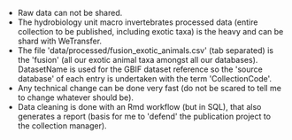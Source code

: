 * Raw data can not be shared.
* The hydrobiology unit macro invertebrates processed data (entire collection to be published, including exotic taxa) is the heavy and can be shard with WeTransfer.
* The file 'data/processed/fusion_exotic_animals.csv' (tab separated) is the 'fusion' (all our exotic animal taxa amongst all our databases). DatasetName is used for the GBIF dataset reference so the 'source database' of each entry is undertaken with the term 'CollectionCode'.
* Any technical change can be done very fast (do not be scared to tell me to change whatever should be). 
* Data cleaning is done with an Rmd workflow (but in SQL), that also generates a report (basis for me to 'defend' the publication project to the collection manager).
